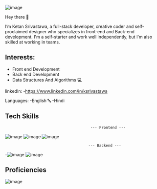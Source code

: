 ![image](https://user-images.githubusercontent.com/103960690/191053338-87852cd0-7da0-4616-886c-dfc54b4cd610.png)

<!--
**KSrivastawa/KSrivastawa** is a ✨ _special_ ✨ repository because its `README.md` (this file) appears on your GitHub profile.

Here are some ideas to get you started:

- 🔭 I’m currently working on ...
- 🌱 I’m currently learning ...
- 👯 I’m looking to collaborate on ...
- 🤔 I’m looking for help with ...
- 💬 Ask me about ...
- 📫 How to reach me: ...
- 😄 Pronouns: ...
- ⚡ Fun fact: ...
-->
Hey there 👋

I’m Ketan Srivastawa, a full-stack developer, creative coder and self-proclaimed designer who specializes in front-end and Back-end development. I'm a self-starter and work well independently, but I'm also skilled at working in teams.


Interests:
---------------------------------------------------------------------------------------------------------------
- Front end Development
- Back end Development
- Data Structures And Algorithms 💻

linkedIn: 
-https://www.linkedin.com/in/ksrivastawa

Languages:
-English 🔤
-Hindi

Tech Skills 
---------------------------------------------------------------------------------------------------------------
                                           --- Frontend ---
![image](https://user-images.githubusercontent.com/103960690/191054998-0afd44a4-ff53-4442-b468-b40e224bd042.png) ![image](https://user-images.githubusercontent.com/103960690/191055041-344288bf-6f56-4464-a8b8-79dc7a5a52a2.png) ![image](https://user-images.githubusercontent.com/103960690/191055069-54ef032f-a388-41f0-a418-7cf17ed5d948.png)

                                          --- Backend ---
-![image](https://user-images.githubusercontent.com/103960690/191055292-32da9423-d71f-4e6a-b81d-dedd135fa346.png) ![image](https://user-images.githubusercontent.com/103960690/191055338-d66ab4c3-b963-4f01-b6bf-0fb1938bdaef.png)

Proficiencies
----------------------------------------------------------------------------------------------------------------
![image](https://user-images.githubusercontent.com/103960690/191050349-41e3aa3e-aa80-4e65-83bb-cc6c51e2d721.png)



